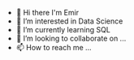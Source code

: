 - 👋 Hi there I'm Emir
- 👀 I’m interested in Data Science
- 🌱 I’m currently learning SQL
- 💞️ I’m looking to collaborate on ...
- 📫 How to reach me ...

<!---
MEmir16/MEmir16 is a ✨ special ✨ repository because its `README.md` (this file) appears on your GitHub profile.
You can click the Preview link to take a look at your changes.
--->
